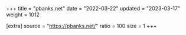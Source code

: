 +++
title = "pbanks.net"
date = "2022-03-22"
updated = "2023-03-17"
weight = 1012

[extra]
source = "https://pbanks.net/"
ratio = 100
size = 1
+++
